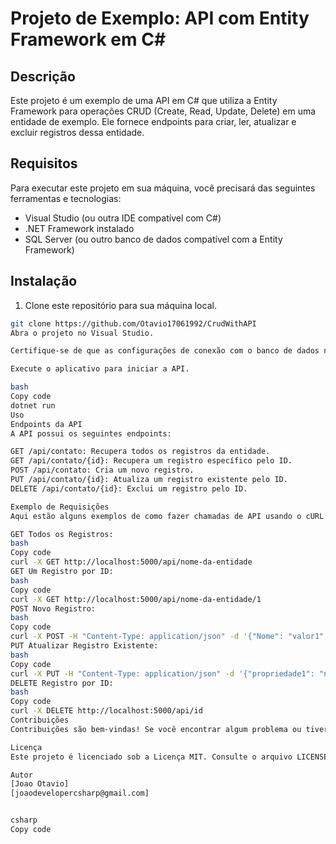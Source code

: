 # Projeto de Exemplo: API com Entity Framework em C#

## Descrição

Este projeto é um exemplo de uma API em C# que utiliza a Entity Framework para operações CRUD (Create, Read, Update, Delete) em uma entidade de exemplo. Ele fornece endpoints para criar, ler, atualizar e excluir registros dessa entidade.

## Requisitos

Para executar este projeto em sua máquina, você precisará das seguintes ferramentas e tecnologias:

- Visual Studio (ou outra IDE compatível com C#)
- .NET Framework instalado
- SQL Server (ou outro banco de dados compatível com a Entity Framework)

## Instalação

1. Clone este repositório para sua máquina local.

```bash
git clone https://github.com/Otavio17061992/CrudWithAPI
Abra o projeto no Visual Studio.

Certifique-se de que as configurações de conexão com o banco de dados no arquivo appsettings.json estão corretas.

Execute o aplicativo para iniciar a API.

bash
Copy code
dotnet run
Uso
Endpoints da API
A API possui os seguintes endpoints:

GET /api/contato: Recupera todos os registros da entidade.
GET /api/contato/{id}: Recupera um registro específico pelo ID.
POST /api/contato: Cria um novo registro.
PUT /api/contato/{id}: Atualiza um registro existente pelo ID.
DELETE /api/contato/{id}: Exclui um registro pelo ID.

Exemplo de Requisições
Aqui estão alguns exemplos de como fazer chamadas de API usando o cURL:

GET Todos os Registros:
bash
Copy code
curl -X GET http://localhost:5000/api/nome-da-entidade
GET Um Registro por ID:
bash
Copy code
curl -X GET http://localhost:5000/api/nome-da-entidade/1
POST Novo Registro:
bash
Copy code
curl -X POST -H "Content-Type: application/json" -d '{"Nome": "valor1", "Telefone": "valor2", "Ativo": "valor3"}' http://localhost:5000/api/contato
PUT Atualizar Registro Existente:
bash
Copy code
curl -X PUT -H "Content-Type: application/json" -d '{"propriedade1": "novo-valor"}' http://localhost:5000/api/contato
DELETE Registro por ID:
bash
Copy code
curl -X DELETE http://localhost:5000/api/id
Contribuições
Contribuições são bem-vindas! Se você encontrar algum problema ou tiver sugestões para melhorias, sinta-se à vontade para criar uma issue ou enviar um pull request.

Licença
Este projeto é licenciado sob a Licença MIT. Consulte o arquivo LICENSE para obter mais detalhes.

Autor
[Joao Otavio]
[joaodevelopercsharp@gmail.com]


csharp
Copy code
